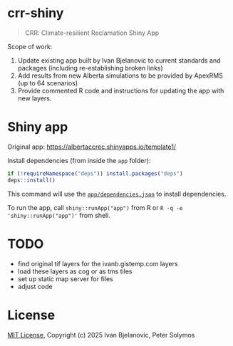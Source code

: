 # crr-shiny
> CRR: Climate-resilient Reclamation Shiny App

Scope of work:

1. Update existing app built by Ivan Bjelanovic to current standards and packages (including re-establishing broken links)
2. Add results from new Alberta simulations to be provided by ApexRMS (up to 64 scenarios)
3. Provide commented R code and instructions for updating the app with new layers.

# Shiny app

Original app: <https://albertaccrec.shinyapps.io/template1/>

Install dependencies (from inside the `app` folder):

```R
if (!requireNamespace("deps")) install.packages("deps")
deps::install()
```

This command will use the [`app/dependencies.json`](./app/dependencies.json)
to install dependencies.

To run the app, call `shiny::runApp("app")` from R or
`R -q -e 'shiny::runApp("app")'` from shell.

# TODO

- find original tif layers for the ivanb.gistemp.com layers
- load these layers as cog or as tms tiles
- set up static map server for files
- adjust code

# License

[MIT License](./LICENSE), Copyright (c) 2025 Ivan Bjelanovic, Peter Solymos
